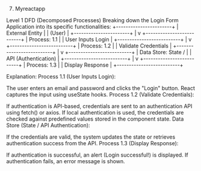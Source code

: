 7. Myreactapp

Level 1 DFD (Decomposed Processes)
Breaking down the Login Form Application into its specific functionalities:
+-----------------------+
|    External Entity    |
|        (User)             |
+-----------------------+
          |
          v
+--------------------------+
|   Process: 1.1          |
|   User Inputs Login     |
+--------------------------+
          |
          v
+--------------------------+
|   Process: 1.2          |
|   Validate Credentials  |
+--------------------------+
          |
          v
+--------------------------+
|   Data Store: State /   |
|    API (Authentication) |
+--------------------------+
          |
          v
+--------------------------+
|   Process: 1.3          |
|   Display Response      |
+--------------------------+

Explanation:
Process 1.1 (User Inputs Login):


The user enters an email and password and clicks the "Login" button.
React captures the input using useState hooks.
Process 1.2 (Validate Credentials):


If authentication is API-based, credentials are sent to an authentication API using fetch() or axios.
If local authentication is used, the credentials are checked against predefined values stored in the component state.
Data Store (State / API Authentication):


If the credentials are valid, the system updates the state or retrieves authentication success from the API.
Process 1.3 (Display Response):


If authentication is successful, an alert (Login successful!) is displayed.
If authentication fails, an error message is shown.

